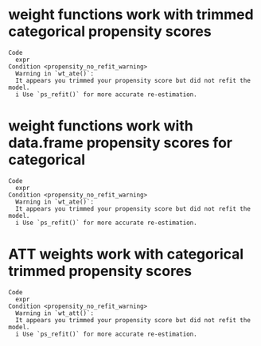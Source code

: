 # weight functions work with trimmed categorical propensity scores

    Code
      expr
    Condition <propensity_no_refit_warning>
      Warning in `wt_ate()`:
      It appears you trimmed your propensity score but did not refit the model.
      i Use `ps_refit()` for more accurate re-estimation.

# weight functions work with data.frame propensity scores for categorical

    Code
      expr
    Condition <propensity_no_refit_warning>
      Warning in `wt_ate()`:
      It appears you trimmed your propensity score but did not refit the model.
      i Use `ps_refit()` for more accurate re-estimation.

# ATT weights work with categorical trimmed propensity scores

    Code
      expr
    Condition <propensity_no_refit_warning>
      Warning in `wt_att()`:
      It appears you trimmed your propensity score but did not refit the model.
      i Use `ps_refit()` for more accurate re-estimation.

